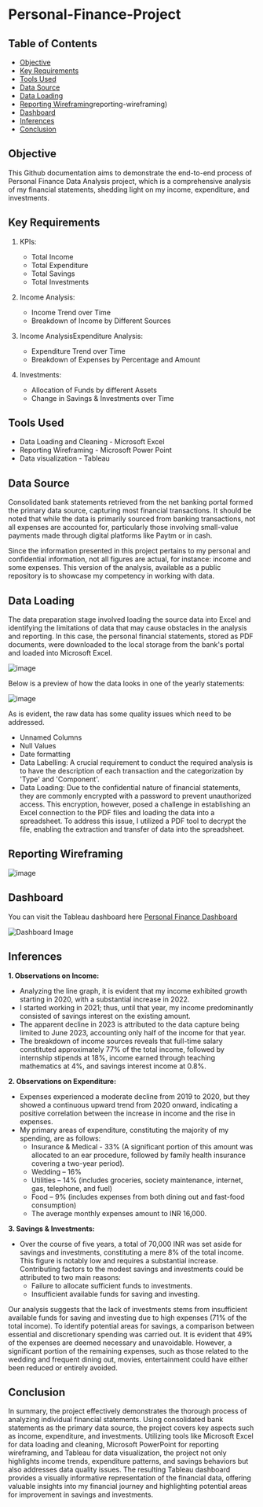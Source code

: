 # Personal-Finance-Project

## Table of Contents
- [Objective](#Objective)
- [Key Requirements](key-requirements)
- [Tools Used](tols-used)
- [Data Source](data-source)
- [Data Loading](data-loading)
- [Reporting Wireframing]()reporting-wireframing)
- [Dashboard](dashboard)
- [Inferences](Inferences)
- [Conclusion](conclusion)

## Objective
This Github documentation aims to demonstrate the end-to-end process of Personal Finance Data Analysis project, which is a comprehensive analysis of my financial statements, shedding light on my income, expenditure, and investments.

## Key Requirements
1. KPIs:
   - Total Income
   - Total Expenditure
   - Total Savings
   - Total Investments

2. Income Analysis:
   - Income Trend over Time
   - Breakdown of Income by Different Sources

3. Income AnalysisExpenditure Analysis:
   - Expenditure Trend over Time
   - Breakdown of Expenses by Percentage and Amount

6. Investments:
   - Allocation of Funds by different Assets
   - Change in Savings & Investments over Time

## Tools Used
- Data Loading and Cleaning - Microsoft Excel
- Reporting Wireframing - Microsoft Power Point
- Data visualization - Tableau

## Data Source
Consolidated bank statements retrieved from the net banking portal formed the primary data source, capturing most financial transactions. It should be noted that while the data is primarily sourced from banking transactions, not all expenses are accounted for, particularly those involving small-value payments made through digital platforms like Paytm or in cash.

Since the information presented in this project pertains to my personal and confidential information, not all figures are actual, for instance: income and some expenses. This version of the analysis, available as a public repository is to showcase my competency in working with data.

## Data Loading
The data preparation stage involved loading the source data into Excel and identifying the limitations of data that may cause obstacles in the analysis and reporting. 
In this case, the personal financial statements, stored as PDF documents, were downloaded to the local storage from the bank's portal and loaded into Microsoft Excel.

![image](https://github.com/tusharkalal20/Personal-Finance-Project/assets/67863411/12b1fd6b-c157-47ee-85bb-9a516ee595a7)


Below is a preview of how the data looks in one of the yearly statements:

![image](https://github.com/tusharkalal20/Personal-Finance-Project/assets/67863411/7bef3b28-7e3e-467c-8c02-4db361e40386)


As is evident, the raw data has some quality issues which need to be addressed.
- Unnamed Columns
- Null Values
- Date formatting
- Data Labelling: A crucial requirement to conduct the required analysis is to have the description of each transaction and the categorization by 'Type' and 'Component'.
- Data Loading: Due to the confidential nature of financial statements, they are commonly encrypted with a password to prevent unauthorized access. This encryption, however, posed a challenge in establishing an Excel connection to the PDF files and loading the data into a spreadsheet. To address this issue, I utilized a PDF tool to decrypt the file, enabling the extraction and transfer of data into the spreadsheet.

## Reporting Wireframing

![image](https://github.com/tusharkalal20/Personal-Finance-Analysis/assets/67863411/0136d925-7e47-4045-b2e6-19c466be02fe)


## Dashboard
You can visit the Tableau dashboard here [Personal Finance Dashboard](https://public.tableau.com/app/profile/tushar.kalal/viz/PersonalFinanceDashboard2/Dashboard)

![Dashboard Image](https://github.com/tusharkalal20/Personal-Finance-Project/assets/67863411/0a789ea5-4049-4a2e-a19f-61906e32e84a)



## Inferences
**1. Observations on Income:**
- Analyzing the line graph, it is evident that my income exhibited growth starting in 2020, with a substantial increase in 2022.
- I started working in 2021; thus, until that year, my income predominantly consisted of savings interest on the existing amount.
- The apparent decline in 2023 is attributed to the data capture being limited to June 2023, accounting only half of the income for that year.
- The breakdown of income sources reveals that full-time salary constituted approximately 77% of the total income, followed by internship stipends at 18%, income earned through teaching mathematics at 4%, and savings interest income at 0.8%.


**2. Observations on Expenditure:**
- Expenses experienced a moderate decline from 2019 to 2020, but they showed a continuous upward trend from 2020 onward, indicating a positive correlation between the increase in income and the rise in expenses.
- My primary areas of expenditure, constituting the majority of my spending, are as follows:
   - Insurance & Medical - 33% (A significant portion of this amount was allocated to an ear procedure, followed by family health insurance covering a two-year period).
   - Wedding – 16%
   - Utilities – 14% (includes groceries, society maintenance, internet, gas, telephone, and fuel)
   - Food – 9% (includes expenses from both dining out and fast-food consumption)
   - The average monthly expenses amount to INR 16,000.

**3. Savings & Investments:**
   - Over the course of five years, a total of 70,000 INR was set aside for savings and investments, constituting a mere 8% of the total income. This figure is notably low and requires a substantial increase. Contributing factors to the modest savings and investments could be attributed to two main reasons:
      - Failure to allocate sufficient funds to investments.
      - Insufficient available funds for saving and investing.
      
Our analysis suggests that the lack of investments stems from insufficient available funds for saving and investing due to high expenses (71% of the total income). To identify potential areas for savings, a comparison between essential and discretionary spending was carried out. It is evident that 49% of the expenses are deemed necessary and unavoidable. However, a significant portion of the remaining expenses, such as those related to the wedding and frequent dining out, movies, entertainment could have either been reduced or entirely avoided.

## Conclusion
In summary, the project effectively demonstrates the thorough process of analyzing individual financial statements. Using consolidated bank statements as the primary data source, the project covers key aspects such as income, expenditure, and investments. Utilizing tools like Microsoft Excel for data loading and cleaning, Microsoft PowerPoint for reporting wireframing, and Tableau for data visualization, the project not only highlights income trends, expenditure patterns, and savings behaviors but also addresses data quality issues. The resulting Tableau dashboard provides a visually informative representation of the financial data, offering valuable insights into my financial journey and highlighting potential areas for improvement in savings and investments.
